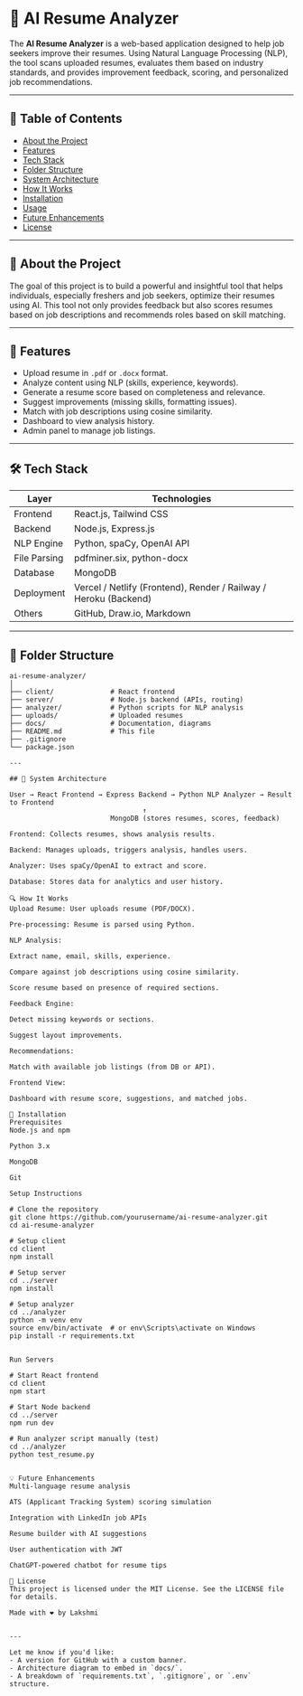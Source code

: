 # 🧠 AI Resume Analyzer

The **AI Resume Analyzer** is a web-based application designed to help job seekers improve their resumes. Using Natural Language Processing (NLP), the tool scans uploaded resumes, evaluates them based on industry standards, and provides improvement feedback, scoring, and personalized job recommendations.

---

## 📌 Table of Contents

- [About the Project](#about-the-project)
- [Features](#features)
- [Tech Stack](#tech-stack)
- [Folder Structure](#folder-structure)
- [System Architecture](#system-architecture)
- [How It Works](#how-it-works)
- [Installation](#installation)
- [Usage](#usage)
- [Future Enhancements](#future-enhancements)
- [License](#license)

---

## 📖 About the Project

The goal of this project is to build a powerful and insightful tool that helps individuals, especially freshers and job seekers, optimize their resumes using AI. This tool not only provides feedback but also scores resumes based on job descriptions and recommends roles based on skill matching.

---

## 🚀 Features

- Upload resume in `.pdf` or `.docx` format.
- Analyze content using NLP (skills, experience, keywords).
- Generate a resume score based on completeness and relevance.
- Suggest improvements (missing skills, formatting issues).
- Match with job descriptions using cosine similarity.
- Dashboard to view analysis history.
- Admin panel to manage job listings.

---

## 🛠️ Tech Stack

| Layer        | Technologies |
|--------------|--------------|
| Frontend     | React.js, Tailwind CSS |
| Backend      | Node.js, Express.js |
| NLP Engine   | Python, spaCy, OpenAI API |
| File Parsing | pdfminer.six, python-docx |
| Database     | MongoDB |
| Deployment   | Vercel / Netlify (Frontend), Render / Railway / Heroku (Backend) |
| Others       | GitHub, Draw.io, Markdown |

---

## 📁 Folder Structure

```plaintext
ai-resume-analyzer/
│
├── client/              # React frontend
├── server/              # Node.js backend (APIs, routing)
├── analyzer/            # Python scripts for NLP analysis
├── uploads/             # Uploaded resumes
├── docs/                # Documentation, diagrams
├── README.md            # This file
├── .gitignore
└── package.json

---

## 🧬 System Architecture

User → React Frontend → Express Backend → Python NLP Analyzer → Result to Frontend
                                 ↑
                         MongoDB (stores resumes, scores, feedback)

Frontend: Collects resumes, shows analysis results.

Backend: Manages uploads, triggers analysis, handles users.

Analyzer: Uses spaCy/OpenAI to extract and score.

Database: Stores data for analytics and user history.

🔍 How It Works
Upload Resume: User uploads resume (PDF/DOCX).

Pre-processing: Resume is parsed using Python.

NLP Analysis:

Extract name, email, skills, experience.

Compare against job descriptions using cosine similarity.

Score resume based on presence of required sections.

Feedback Engine:

Detect missing keywords or sections.

Suggest layout improvements.

Recommendations:

Match with available job listings (from DB or API).

Frontend View:

Dashboard with resume score, suggestions, and matched jobs.

🧪 Installation
Prerequisites
Node.js and npm

Python 3.x

MongoDB

Git

Setup Instructions

# Clone the repository
git clone https://github.com/yourusername/ai-resume-analyzer.git
cd ai-resume-analyzer

# Setup client
cd client
npm install

# Setup server
cd ../server
npm install

# Setup analyzer
cd ../analyzer
python -m venv env
source env/bin/activate  # or env\Scripts\activate on Windows
pip install -r requirements.txt


Run Servers

# Start React frontend
cd client
npm start

# Start Node backend
cd ../server
npm run dev

# Run analyzer script manually (test)
cd ../analyzer
python test_resume.py


💡 Future Enhancements
Multi-language resume analysis

ATS (Applicant Tracking System) scoring simulation

Integration with LinkedIn job APIs

Resume builder with AI suggestions

User authentication with JWT

ChatGPT-powered chatbot for resume tips

📜 License
This project is licensed under the MIT License. See the LICENSE file for details.

Made with ❤️ by Lakshmi


---

Let me know if you'd like:
- A version for GitHub with a custom banner.
- Architecture diagram to embed in `docs/`.
- A breakdown of `requirements.txt`, `.gitignore`, or `.env` structure.
